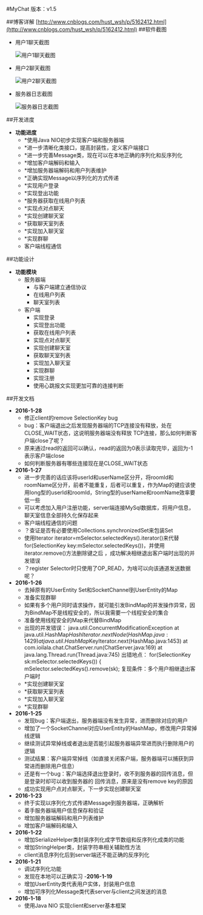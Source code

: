 #MyChat
版本：v1.5

##博客详解
[http://www.cnblogs.com/hust_wsh/p/5162412.html](http://www.cnblogs.com/hust_wsh/p/5162412.html)
##软件截图
- 用户1聊天截图

	![用户1聊天截图][1]
- 用户2聊天截图

	![用户2聊天截图][2]
- 服务器日志截图

	![服务器日志截图][3]

##开发进度
- **功能进度**
	- *使用Java NIO初步实现客户端和服务器端
	- *进一步清晰化类接口，提高封装性，定义客户端接口
	- *进一步完善Message类，现在可以在本地正确的序列化和反序列化
	- *增加客户端解码和输入
	- *增加服务器端解码和用户列表维护
	- *正确实现Message以序列化的方式传递
	- *实现用户登录
	- *实现登出功能
	- *服务器获取在线用户列表
	- *实现点对点聊天
	- *实现创建聊天室
	- *获取聊天室列表
	- *实现加入聊天室
	- *实现群聊
	- 客户端线程通信

##功能设计
- **功能模块**
	- 服务器端
		- 与客户端建立通信协议
		- 在线用户列表
		- 聊天室列表
	- 客户端
		- 实现登录
		- 实现登出功能
		- 获取在线用户列表
		- 实现点对点聊天
		- 实现创建聊天室
		- 获取聊天室列表
		- 实现加入聊天室
		- 实现群聊
		- 实现注册
		- 使用心跳报文实现更加可靠的连接判断
		
##开发文档
- **2016-1-28**
	- 修正client的remove SelectionKey bug
	- bug：客户端退出之后发现服务器端的TCP连接没有释放，处在CLOSE_WAIT状态，这说明服务器端没有释放
		TCP连接，那么如何判断客户端close了呢？
	- 原来通过read的返回可以确认，read的返回为0表示读取完毕，返回为-1表示客户端close
	- 如何判断服务器有哪些连接现在是CLOSE_WAIT状态
- **2016-1-27**
	- 进一步完善的话应该将userId和userName区分开，将roomId和roomName区分开，前者不能重复，后者可以重复，作为Map的键应该使用long型的userId和roomId，String型的userName和roomName效率要低一些
	- 可以考虑加入用户注册功能，server端连接MySql数据库，将用户信息，聊天室信息全部持久化保存起来
	- 客户端线程通信的问题
	- ？查证是否有必要使用Collections.synchronizedSet来包装Set
	- 使用Iterator<SelectionKey> iterator=mSelector.selectedKeys().iterator()来代替
		for(SelectionKey key:mSelector.selectedKeys())，并使用iterator.remove()方法删除键之后
		，成功解决相继退出客户端时出现的并发错误
	- ？register Selector时只使用了OP_READ，为啥可以向该通道发送数据呢？
- **2016-1-26**
	- 去掉原有的UserEntity Set和SocketChannel到UserEntity的Map
	- 准备实现群聊
	- 如果有多个用户同时请求操作，就可能引发BindMap的并发操作异常，因为BindMap不是线程安全的，所以我需要一个线程安全的集合
	- 准备使用线程安全的Map来代替BindMap
	- 出现的并发错误：
		java.util.ConcurrentModificationException
		at java.util.HashMap$HashIterator.nextNode(HashMap.java:1429)
		at java.util.HashMap$KeyIterator.next(HashMap.java:1453)
		at com.ioilala.chat.ChatServer.run(ChatServer.java:169)
		at java.lang.Thread.run(Thread.java:745)
		出错地点：
		for(SelectionKey sk:mSelector.selectedKeys())
				{
					mSelector.selectedKeys().remove(sk);
		复现条件：多个用户相继退出客户端时
	- *实现创建聊天室
	- *获取聊天室列表
	- *实现加入聊天室
	- *实现群聊
- **2016-1-25**
	- 发现bug：客户端退出，服务器端没有发生异常，进而删除对应的用户
	- 增加了一个SocketChannel对应UserEntity的HashMap，修改用户异常掉线逻辑
	- 继续测试异常掉线或者退出是否能引起服务器端异常进而执行删除用户的逻辑
	- 测试结果：客户端异常掉线（如直接关闭客户端，服务器端可以捕获到异常进而删除用户信息）
	- 还是有一个bug：客户端选择退出登录时，收不到服务器的回传消息，但是登录时却可以收到服务器的
  		回传消息，原来是没有remove key的原因
  	- 成功实现用户点对点聊天，下一步实现创建聊天室
- **2016-1-23**
	- 终于实现以序列化方式传递Message到服务器端，正确解析
	- 着手服务器端用户信息保存和验证
	- 增加服务器端解码和用户列表维护
	- 增加客户端解码和输入
- **2016-1-22**
	- 增加SerializeHelper类封装序列化成字节数组和反序列化成类的功能
	- 增加StringHelper类，封装字符串相关辅助性方法
	- client消息序列化后到server端还不能正确的反序列化
- **2016-1-21**
	- 调试序列化功能
	- 发现在本地可以正确实习
	-**2016-1-19**
	- 增加UserEntity类代表用户实体，封装用户信息
	- 增加可序列化Message类代表server与client之间发送的消息
- **2016-1-18**
	- 使用Java NIO 实现client和server基本框架

[1]: http://images2015.cnblogs.com/blog/209197/201601/209197-20160127102728863-1500063360.png
[2]: http://images2015.cnblogs.com/blog/209197/201601/209197-20160127102748285-1998049914.png
[3]: http://images2015.cnblogs.com/blog/209197/201601/209197-20160127102711363-1772448242.png
  
	
